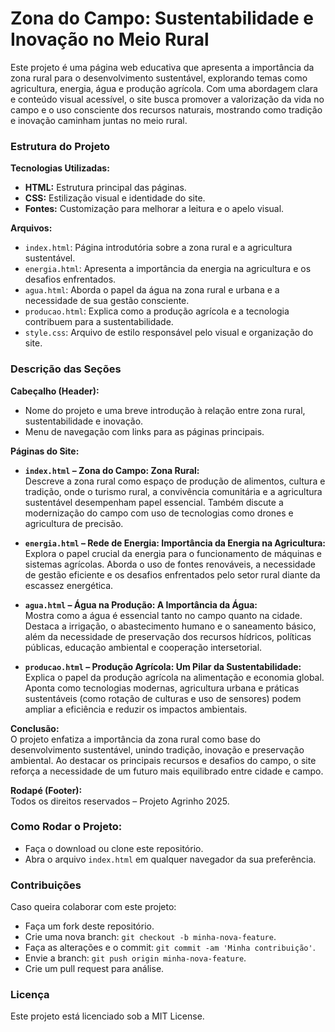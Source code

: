 # Zona do Campo: Sustentabilidade e Inovação no Meio Rural

Este projeto é uma página web educativa que apresenta a importância da zona rural para o desenvolvimento sustentável, explorando temas como agricultura, energia, água e produção agrícola. Com uma abordagem clara e conteúdo visual acessível, o site busca promover a valorização da vida no campo e o uso consciente dos recursos naturais, mostrando como tradição e inovação caminham juntas no meio rural.

### Estrutura do Projeto

**Tecnologias Utilizadas:**

- **HTML:** Estrutura principal das páginas.
- **CSS:** Estilização visual e identidade do site.
- **Fontes:** Customização para melhorar a leitura e o apelo visual.

**Arquivos:**

- `index.html`: Página introdutória sobre a zona rural e a agricultura sustentável.
- `energia.html`: Apresenta a importância da energia na agricultura e os desafios enfrentados.
- `agua.html`: Aborda o papel da água na zona rural e urbana e a necessidade de sua gestão consciente.
- `producao.html`: Explica como a produção agrícola e a tecnologia contribuem para a sustentabilidade.
- `style.css`: Arquivo de estilo responsável pelo visual e organização do site.

### Descrição das Seções

**Cabeçalho (Header):**

- Nome do projeto e uma breve introdução à relação entre zona rural, sustentabilidade e inovação.
- Menu de navegação com links para as páginas principais.

**Páginas do Site:**

- **`index.html` – Zona do Campo: Zona Rural:**  
  Descreve a zona rural como espaço de produção de alimentos, cultura e tradição, onde o turismo rural, a convivência comunitária e a agricultura sustentável desempenham papel essencial. Também discute a modernização do campo com uso de tecnologias como drones e agricultura de precisão.

- **`energia.html` – Rede de Energia: Importância da Energia na Agricultura:**  
  Explora o papel crucial da energia para o funcionamento de máquinas e sistemas agrícolas. Aborda o uso de fontes renováveis, a necessidade de gestão eficiente e os desafios enfrentados pelo setor rural diante da escassez energética.

- **`agua.html` – Água na Produção: A Importância da Água:**  
  Mostra como a água é essencial tanto no campo quanto na cidade. Destaca a irrigação, o abastecimento humano e o saneamento básico, além da necessidade de preservação dos recursos hídricos, políticas públicas, educação ambiental e cooperação intersetorial.

- **`producao.html` – Produção Agrícola: Um Pilar da Sustentabilidade:**  
  Explica o papel da produção agrícola na alimentação e economia global. Aponta como tecnologias modernas, agricultura urbana e práticas sustentáveis (como rotação de culturas e uso de sensores) podem ampliar a eficiência e reduzir os impactos ambientais.

**Conclusão:**  
O projeto enfatiza a importância da zona rural como base do desenvolvimento sustentável, unindo tradição, inovação e preservação ambiental. Ao destacar os principais recursos e desafios do campo, o site reforça a necessidade de um futuro mais equilibrado entre cidade e campo.

**Rodapé (Footer):**  
Todos os direitos reservados – Projeto Agrinho 2025.

### Como Rodar o Projeto:

- Faça o download ou clone este repositório.
- Abra o arquivo `index.html` em qualquer navegador da sua preferência.

### Contribuições

Caso queira colaborar com este projeto:

- Faça um fork deste repositório.
- Crie uma nova branch: `git checkout -b minha-nova-feature`.
- Faça as alterações e o commit: `git commit -am 'Minha contribuição'`.
- Envie a branch: `git push origin minha-nova-feature`.
- Crie um pull request para análise.

### Licença

Este projeto está licenciado sob a MIT License.
